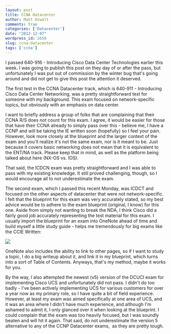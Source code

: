 ```yaml
---
layout: post
title: CCNA Datacenter
author: Matt Oswalt
comments: true
categories: ['Datacenter']
date: "2012-12-07"
wordpress_id: 2650
slug: ccna-datacenter
tags: ['ccna']
---
```



I passed 640-916 - Introducing Cisco Data Center Technologies earlier this week. I was going to publish this post on they day of or after the pass, but unfortunately I was put out of commission by the winter bug that's going around and did not get to give this post the attention it deserved.

The first test in the CCNA Datacenter track, which is 640-911 - Introducing Cisco Data Center Networking, was a pretty straightforward test for someone with my background. This exam focused on network-specific topics, but obviously with an emphasis on data center.

I want to briefly address a group of folks that are complaining that their CCNA R/S does not count for this exam. I agree, it would be easier for those that have their CCNA already to simply pass over this - believe me, I have a CCNP and will be taking the IE written soon (hopefully) so I feel your pain. However, look more closely at the blueprint and the larger context of the exam and you'll realize it's not the same exam, nor is it meant to be. Just because it covers basic networking does not mean that it is equivalent to the ENT/NA track. Please keep that in mind, as well as the platform being talked about here (NX-OS vs. IOS).

That said, the ICDCN exam was pretty straightforward and I was able to pass with my existing knowledge. It still proved challenging, though, so I would encourage all to not underestimate the exam.

The second exam, which I passed this recent Monday, was ICDCT and focused on the other aspects of datacenter that were not network-specific. I felt that the blueprint for this exam was very accurately stated, so my best advice would be to adhere to the exam blueprint (original, I know) for this one. Aside from simply not wanting to break the NDA, I think Cisco did a fairly good job accurately representing the test material for this exam. I usually import the blueprint for an exam into OneNote ahead of time and build myself a little study guide - helps me tremendously for big exams like the CCIE Written:

[![](assets/2012/12/ccnadc.png)](assets/2012/12/ccnadc.png)

OneNote also includes the ability to link to other pages, so if I want to study a topic, I do a big writeup about it, and link it in my blueprint, which turns into a sort of Table of Contents. Anyways, that's my method, maybe it works for you.

By the way, I also attempted the newest (v5) version of the DCUCI exam for implementing Cisco UCS and unfortunately did not pass. I didn't do too badly - I've been actively implementing UCS for various customers for over a year now as my primary role, so I have quite a bit of field experience. However, at least my exam was aimed specifically at one area of UCS, and it was an area where I didn't have much experience, and although I'm ashamed to admit it, I only glanced over it when looking at the blueprint. I could complain that the exam was too heavily focused, but I was soundly beaten and will hit it again. That said, do not underestimate the version 5 alternative to any of the CCNP Datacenter exams,  as they are pretty tough.

